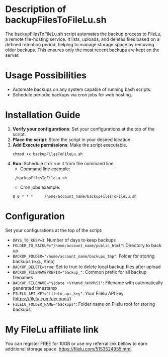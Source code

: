 # Description of backupFilesToFileLu.sh
The backupFilesToFileLu.sh script automates the backup process to FileLu, a remote file-hosting service. It lists, uploads, and deletes files based on a defined retention period, helping to manage storage space by removing older backups. This ensures only the most recent backups are kept on the server.

# Usage Possibilities
- Automate backups on any system capable of running bash scripts.
- Schedule periodic backups via cron jobs for web hosting.

# Installation Guide
1. **Verify your configurations**: Set your configurations at the top of the script.
2. **Place the script**: Store the script in your desired location.
3. **Add Execute permissions**: Make the script executable.
   ```
   chmod +x backupFilesToFileLu.sh
   ```
4. **Run**: Schedule it or run it from the command line.
   - Command line example:
   ```
   ./backupFilesToFileLu.sh
   ```
   - Cron jobs example:
   ```
   0 0 * * *     /home/account_name/backupFilesToFileLu.sh
   ```

# Configuration
Set your configurations at the top of the script:

- `DAYS_TO_KEEP=3`: Number of days to keep backups
- `FOLDER_TO_BACKUP="/home/account_name/public_html"`: Directory to back up
- `BACKUP_FOLDER="/home/account_name/backups_tmp"`: Folder for storing backups (e.g., /tmp)
- `BACKUP_DELETE=true`: Set to true to delete local backup files after upload
- `BACKUP_FILENAMEPREFIX="backup_"`: Common prefix for all backup filenames
- `BACKUP_FILENAME="$(date +%Y%m%d_%H%M%S)"`: Filename with automatically generated timestamp
- `FILELU_API_KEY="filelu_api_key"`: Your Filelu API key (https://filelu.com/account/)
- `FILELU_FOLDER_NAME="backups"`: Folder name on Filelu root for storing backups

# My FileLu affiliate link
You can register FREE for 10GB or use my referral link bellow to earn additional storage space.
https://filelu.com/5153524955.html 
